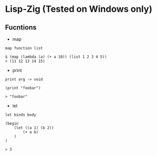 # Lisp-Zig (Tested on Windows only)

## Fucntions

- map
```
map function list

$ (map (lambda (a) (+ a 10)) (list 1 2 3 4 5))
> (11 12 13 14 15)
```
- print
```
print arg -> void

(print "foobar")

> "foobar"
```
- let
```
let binds body

(begin
    (let ((a 1) (b 2))
        (+ a b)
    )
)

> 3
```
